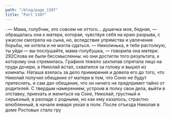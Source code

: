 ```yaml
---
path: "/blog/page_1307"
title: "Part 1307"
---
```


.
— Мама, голубчик, это совсем не оттого... душечка моя, бедная, — обращалась она к матери, которая, чувствуя себя на краю разрыва, с ужасом смотрела на сына, но, вследствие упрямства и увлечения борьбы, не хотела и не могла сдаться.
— Николинька, я тебе растолкую, ты уйди — вы послушайте, мама-голубушка, — говорила она матери.
292Слова ее были бессмысленны: но они достигли того результата, к которому она стремилась.
Графиня тяжело захлипав спрятала лицо на груди дочери, а Николай встал, схватился за голову и вышел из комнаты.
Наташа взялась за дело примирения и довела его до того, что Николай получил обещание от матери в том, что Соню не будут притеснять, и сам дал обещание, что он ничего не предпримет тайно от родителей.
С твердым намерением, устроив в полку свои дела, выйти в отставку, приехать и жениться на Соне, Николай, грустный и серьезный, в разладе с родными, но как ему казалось, страстно влюбленный, в начале января уехал в полк.
После отъезда Николая в доме Ростовых стало гру
